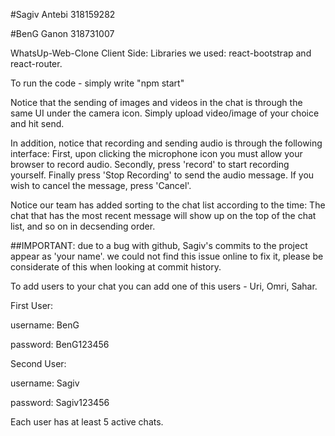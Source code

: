 #Sagiv Antebi 318159282

#BenG Ganon    318731007


WhatsUp-Web-Clone Client Side:
Libraries we used: react-bootstrap and react-router.

To run the code - simply write "npm start" 

Notice that the sending of images and videos in the chat is through the same UI under the camera icon. 
Simply upload video/image of your choice and hit send.

In addition, notice that recording and sending audio is through the following interface:
First, upon clicking the microphone icon you must allow your browser to record audio.
Secondly, press 'record' to start recording yourself.
Finally press 'Stop Recording' to send the audio message.
If you wish to cancel the message, press 'Cancel'.

Notice our team has added sorting to the chat list according to the time: 
The chat that has the most recent message will show up on the top of the chat list, and so on in decsending order.

##IMPORTANT: 
  due to a bug with github, Sagiv's commits to the project appear as 'your name'.
  we could not find this issue online to fix it, please be considerate of this when looking at commit history. 

To add users to your chat you can add one of this users - Uri, Omri, Sahar.

First User:

username: BenG

password: BenG123456



Second User:

username: Sagiv

password: Sagiv123456


Each user has at least 5 active chats.
